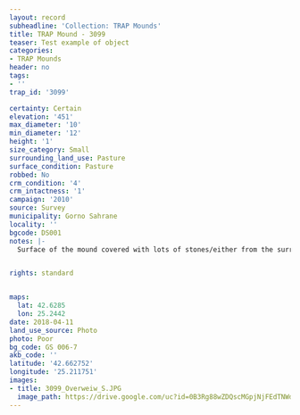 ```yaml
---
layout: record
subheadline: 'Collection: TRAP Mounds'
title: TRAP Mound - 3099
teaser: Test example of object
categories:
- TRAP Mounds
header: no
tags:
- ''
trap_id: '3099'

certainty: Certain
elevation: '451'
max_diameter: '10'
min_diameter: '12'
height: '1'
size_category: Small
surrounding_land_use: Pasture
surface_condition: Pasture
robbed: No
crm_condition: '4'
crm_intactness: '1'
campaign: '2010'
source: Survey
municipality: Gorno Sahrane
locality: ''
bgcode: DS001
notes: |-
  Surface of the mound covered with lots of stones/either from the surrounding pasture or from the mound.


rights: standard


maps:
  lat: 42.6285
  lon: 25.2442
date: 2018-04-11
land_use_source: Photo
photo: Poor
bg_code: GS 006-7
akb_code: ''
latitude: '42.662752'
longitude: '25.211751'
images:
- title: 3099_Overweiw_S.JPG
  image_path: https://drive.google.com/uc?id=0B3Rg88wZDQscMGpjNjFEdTNWdTQ
---
```


